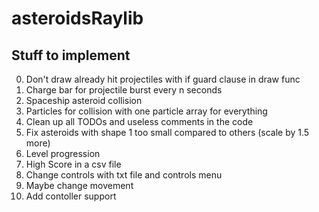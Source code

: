 # asteroidsRaylib

## Stuff to implement
0. Don't draw already hit projectiles with if guard clause in draw func
1. Charge bar for projectile burst every n seconds
2. Spaceship asteroid collision
3. Particles for collision with one particle array for everything
4. Clean up all TODOs and useless comments in the code
5. Fix asteroids with shape 1 too small compared to others (scale by 1.5 more)
6. Level progression
7. High Score in a csv file
8. Change controls with txt file and controls menu
9. Maybe change movement
10. Add contoller support
